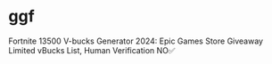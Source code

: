 # ggf
Fortnite 13500 V-bucks Generator 2024: Epic Games Store Giveaway Limited vBucks List, Human Verification NO✅
